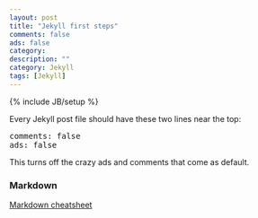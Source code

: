```yaml
---
layout: post
title: "Jekyll first steps"
comments: false
ads: false
category: 
description: ""
category: Jekyll
tags: [Jekyll]
---
```

{% include JB/setup %}

Every Jekyll post file should have these two lines near the top:
<pre>
comments: false
ads: false
</pre>
This turns off the crazy ads and comments that come as default.

### Markdown
[Markdown cheatsheet](https://github.com/adam-p/markdown-here/wiki/Markdown-Cheatsheet#wiki-html)
